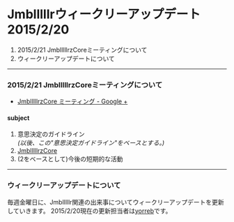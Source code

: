 # Jmblllllrウィークリーアップデート 2015/2/20
1. 2015/2/21 JmblllllrzCoreミーティングについて
2. ウィークリーアップデートについて

---


### 2015/2/21 JmblllllrzCoreミーティングについて
- [JmblllllrzCore ミーティング - Google +](https://plus.google.com/u/0/b/100887006868775331474/events/cvbqas73ft6epqofqtb87kkb9hk)

#### subject
1. 意思決定のガイドライン
<br>*(以後、この"意思決定ガイドライン"をベースとする。)*
2. [JmblllllrzCore](https://github.com/Jmblllllr/core)
3. (2をベースとして)今後の短期的な活動

----

### ウィークリーアップデートについて
毎週金曜日に、Jmblllllr関連の出来事についてウィークリーアップデートを更新していきます。
2015/2/20現在の更新担当者は[yorreb](https://github.com/yorreb)です。
